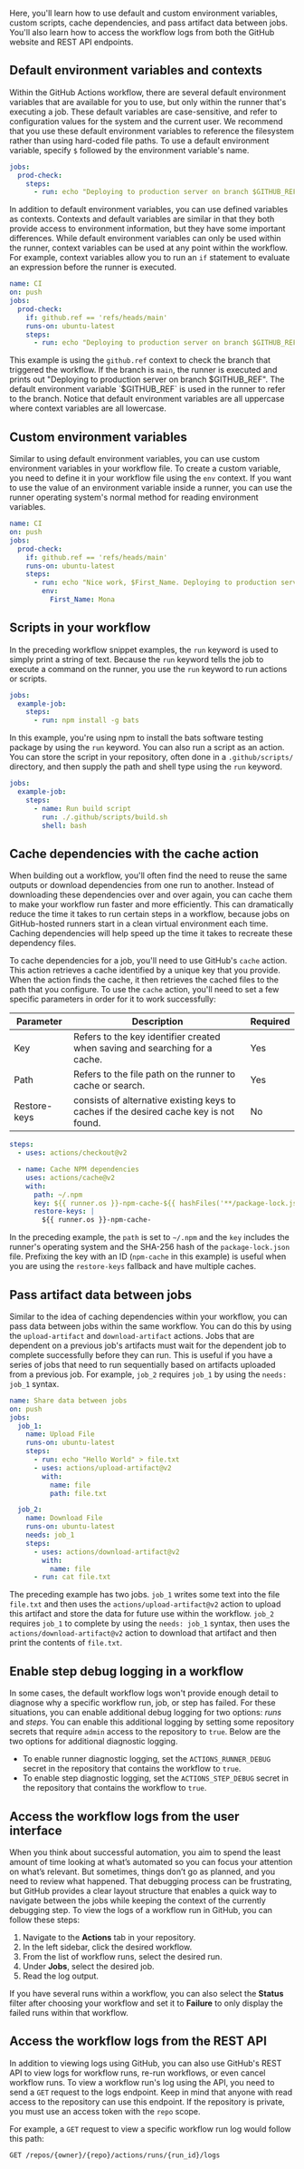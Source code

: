 Here, you'll learn how to use default and custom environment variables, custom scripts, cache dependencies, and pass artifact data between jobs. You'll also learn how to access the workflow logs from both the GitHub website and REST API endpoints.

## Default environment variables and contexts

Within the GitHub Actions workflow, there are several default environment variables that are available for you to use, but only within the runner that's executing a job. These default variables are case-sensitive, and refer to configuration values for the system and the current user. We recommend that you use these default environment variables to reference the filesystem rather than using hard-coded file paths. To use a default environment variable, specify `$` followed by the environment variable's name.

```yml
jobs:
  prod-check:
    steps:
      - run: echo "Deploying to production server on branch $GITHUB_REF"
```

In addition to default environment variables, you can use defined variables as contexts. Contexts and default variables are similar in that they both provide access to environment information, but they have some important differences. While default environment variables can only be used within the runner, context variables can be used at any point within the workflow. For example, context variables allow you to run an `if` statement to evaluate an expression before the runner is executed.

```yml
name: CI
on: push
jobs:
  prod-check:
    if: github.ref == 'refs/heads/main'
    runs-on: ubuntu-latest
    steps:
      - run: echo "Deploying to production server on branch $GITHUB_REF"
```

This example is using the `github.ref` context to check the branch that triggered the workflow. If the branch is `main`, the runner is executed and prints out "Deploying to production server on branch $GITHUB_REF". The default environment variable `$GITHUB_REF` is used in the runner to refer to the branch. Notice that default environment variables are all uppercase where context variables are all lowercase.

## Custom environment variables

Similar to using default environment variables, you can use custom environment variables in your workflow file. To create a custom variable, you need to define it in your workflow file using the `env` context. If you want to use the value of an environment variable inside a runner, you can use the runner operating system's normal method for reading environment variables.

```yml
name: CI
on: push
jobs:
  prod-check:
    if: github.ref == 'refs/heads/main'
    runs-on: ubuntu-latest
    steps:
      - run: echo "Nice work, $First_Name. Deploying to production server on branch $GITHUB_REF"
        env:
          First_Name: Mona
```

## Scripts in your workflow

In the preceding workflow snippet examples, the `run` keyword is used to simply print a string of text. Because the `run` keyword tells the job to execute a command on the runner, you use the `run` keyword to run actions or scripts.

```yml
jobs:
  example-job:
    steps:
      - run: npm install -g bats
```

In this example, you're using npm to install the bats software testing package by using the `run` keyword. You can also run a script as an action. You can store the script in your repository, often done in a `.github/scripts/` directory, and then supply the path and shell type using the `run` keyword.

```yml
jobs:
  example-job:
    steps:
      - name: Run build script
        run: ./.github/scripts/build.sh
        shell: bash
``` 

## Cache dependencies with the cache action

When building out a workflow, you'll often find the need to reuse the same outputs or download dependencies from one run to another. Instead of downloading these dependencies over and over again, you can cache them to make your workflow run faster and more efficiently. This can dramatically reduce the time it takes to run certain steps in a workflow, because jobs on GitHub-hosted runners start in a clean virtual environment each time. Caching dependencies will help speed up the time it takes to recreate these dependency files.

To cache dependencies for a job, you'll need to use GitHub's `cache` action. This action retrieves a cache identified by a unique key that you provide. When the action finds the cache, it then retrieves the cached files to the path that you configure. To use the `cache` action, you'll need to set a few specific parameters in order for it to work successfully:

| Parameter | Description | Required |
| --- | --- | --- |
| Key | Refers to the key identifier created when saving and searching for a cache. | Yes |
| Path | Refers to the file path on the runner to cache or search. | Yes |
| Restore-keys | consists of alternative existing keys to caches if the desired cache key is not found. | No |

```yml
steps:
  - uses: actions/checkout@v2

  - name: Cache NPM dependencies
    uses: actions/cache@v2
    with:
      path: ~/.npm
      key: ${{ runner.os }}-npm-cache-${{ hashFiles('**/package-lock.json') }}
      restore-keys: |
        ${{ runner.os }}-npm-cache-
```

In the preceding example, the `path` is set to `~/.npm` and the `key` includes the runner's operating system and the SHA-256 hash of the `package-lock.json` file. Prefixing the key with an ID (`npm-cache` in this example) is useful when you are using the `restore-keys` fallback and have multiple caches.

## Pass artifact data between jobs

Similar to the idea of caching dependencies within your workflow, you can pass data between jobs within the same workflow. You can do this by using the `upload-artifact` and `download-artifact` actions. Jobs that are dependent on a previous job's artifacts must wait for the dependent job to complete successfully before they can run. This is useful if you have a series of jobs that need to run sequentially based on artifacts uploaded from a previous job. For example, `job_2` requires `job_1` by using the `needs: job_1` syntax.

```yml
name: Share data between jobs
on: push
jobs:
  job_1:
    name: Upload File
    runs-on: ubuntu-latest
    steps:
      - run: echo "Hello World" > file.txt
      - uses: actions/upload-artifact@v2
        with:
          name: file
          path: file.txt

  job_2:
    name: Download File
    runs-on: ubuntu-latest
    needs: job_1
    steps:
      - uses: actions/download-artifact@v2
        with:
          name: file
      - run: cat file.txt
```

The preceding example has two jobs. `job_1` writes some text into the file `file.txt` and then uses the `actions/upload-artifact@v2` action to upload this artifact and store the data for future use within the workflow. `job_2` requires `job_1` to complete by using the `needs: job_1` syntax, then uses the `actions/download-artifact@v2` action to download that artifact and then print the contents of `file.txt`.

## Enable step debug logging in a workflow

In some cases, the default workflow logs won't provide enough detail to diagnose why a specific workflow run, job, or step has failed. For these situations, you can enable additional debug logging for two options: *runs* and *steps*. You can enable this additional logging by setting some repository secrets that require `admin` access to the repository to `true`. Below are the two options for additional diagnostic logging.

- To enable runner diagnostic logging, set the `ACTIONS_RUNNER_DEBUG` secret in the repository that contains the workflow to `true`.
- To enable step diagnostic logging, set the `ACTIONS_STEP_DEBUG` secret in the repository that contains the workflow to `true`.

## Access the workflow logs from the user interface

When you think about successful automation, you aim to spend the least amount of time looking at what’s automated so you can focus your attention on what’s relevant. But sometimes, things don’t go as planned, and you need to review what happened. That debugging process can be frustrating, but GitHub provides a clear layout structure that enables a quick way to navigate between the jobs while keeping the context of the currently debugging step. To view the logs of a workflow run in GitHub, you can follow these steps:

  1. Navigate to the **Actions** tab in your repository.
  2. In the left sidebar, click the desired workflow.
  3. From the list of workflow runs, select the desired run.
  4. Under **Jobs**, select the desired job.
  5. Read the log output.

If you have several runs within a workflow, you can also select the **Status** filter after choosing your workflow and set it to **Failure** to only display the failed runs within that workflow.

## Access the workflow logs from the REST API

In addition to viewing logs using GitHub, you can also use GitHub's REST API to view logs for workflow runs, re-run workflows, or even cancel workflow runs. To view a workflow run's log using the API, you need to send a `GET` request to the logs endpoint. Keep in mind that anyone with read access to the repository can use this endpoint. If the repository is private, you must use an access token with the `repo` scope.

For example, a `GET` request to view a specific workflow run log would follow this path:

```http
GET /repos/{owner}/{repo}/actions/runs/{run_id}/logs
```
